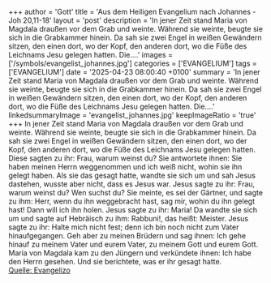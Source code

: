 +++
author = 'Gott'
title = 'Aus dem Heiligen Evangelium nach Johannes - Joh 20,11-18'
layout = 'post'
description = 'In jener Zeit stand Maria von Magdala draußen vor dem Grab und weinte. Während sie weinte, beugte sie sich in die Grabkammer hinein. Da sah sie zwei Engel in weißen Gewändern sitzen, den einen dort, wo der Kopf, den anderen dort, wo die Füße des Leichnams Jesu gelegen hatten. Die....'
images = ['/symbols/evangelist_johannes.jpg']
categories = ['EVANGELIUM']
tags = ['EVANGELIUM']
date = '2025-04-23 08:00:40 +0100'
summary = 'In jener Zeit stand Maria von Magdala draußen vor dem Grab und weinte. Während sie weinte, beugte sie sich in die Grabkammer hinein. Da sah sie zwei Engel in weißen Gewändern sitzen, den einen dort, wo der Kopf, den anderen dort, wo die Füße des Leichnams Jesu gelegen hatten. Die....'
linkedsummaryImage = 'evangelist_johannes.jpg'
keepImageRatio = 'true'
+++
In jener Zeit stand Maria von Magdala draußen vor dem Grab und weinte. Während sie weinte, beugte sie sich in die Grabkammer hinein.
Da sah sie zwei Engel in weißen Gewändern sitzen, den einen dort, wo der Kopf, den anderen dort, wo die Füße des Leichnams Jesu gelegen hatten.
Diese sagten zu ihr: Frau, warum weinst du? Sie antwortete ihnen: Sie haben meinen Herrn weggenommen und ich weiß nicht, wohin sie ihn gelegt haben.<!--more-->
Als sie das gesagt hatte, wandte sie sich um und sah Jesus dastehen, wusste aber nicht, dass es Jesus war.
Jesus sagte zu ihr: Frau, warum weinst du? Wen suchst du? Sie meinte, es sei der Gärtner, und sagte zu ihm: Herr, wenn du ihn weggebracht hast, sag mir, wohin du ihn gelegt hast! Dann will ich ihn holen.
Jesus sagte zu ihr: Maria! Da wandte sie sich um und sagte auf Hebräisch zu ihm: Rabbuni!, das heißt: Meister.
Jesus sagte zu ihr: Halte mich nicht fest; denn ich bin noch nicht zum Vater hinaufgegangen. Geh aber zu meinen Brüdern und sag ihnen: Ich gehe hinauf zu meinem Vater und eurem Vater, zu meinem Gott und eurem Gott.
Maria von Magdala kam zu den Jüngern und verkündete ihnen: Ich habe den Herrn gesehen. Und sie berichtete, was er ihr gesagt hatte.<br> [Quelle: Evangelizo](https://evangeliumtagfuertag.org/DE/gospel)